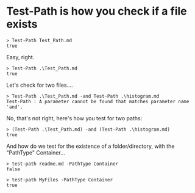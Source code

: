 # Test-Path is how you check if a file exists

    > Test-Path Test_Path.md
    true

Easy, right.

    > Test-Path .\Test_Path.md
    true


Let's check for two files....


    > Test-Path .\Test_Path.md -and Test-Path .\histogram.md
    Test-Path : A parameter cannot be found that matches parameter name 'and'.


No, that's not right, here's how you test for two paths:


    > (Test-Path .\Test_Path.md) -and (Test-Path .\histogram.md)
    true


And how do we test for the existence of a folder/directory, with the "PathType" Container...


    > test-path readme.md -PathType Container
    false

    > test-path MyFiles -PathType Container
    true



